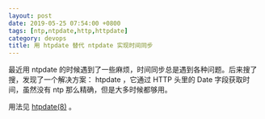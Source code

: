 ```yaml
---
layout: post
date: 2019-05-25 07:54:00 +0800
tags: [ntp,ntpdate,http,httpdate]
category: devops
title: 用 htpdate 替代 ntpdate 实现时间同步
---
```


最近用 ntpdate 的时候遇到了一些麻烦，时间同步总是遇到各种问题。后来搜了搜，发现了一个解决方案： htpdate ，它通过 HTTP 头里的 Date 字段获取时间，虽然没有 ntp 那么精确，但是大多时候都够用。

用法见 [htpdate(8)](https://linux.die.net/man/8/htpdate) 。

